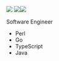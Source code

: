 ![](https://github-profile-summary-cards.vercel.app/api/cards/profile-details?username=karupanerura&theme=default)
![](https://github-profile-summary-cards.vercel.app/api/cards/repos-per-language?username=karupanerura&theme=default)![](https://github-profile-summary-cards.vercel.app/api/cards/stats?username=karupanerura&theme=default)

Software Engineer

* Perl
* Go
* TypeScript
* Java
